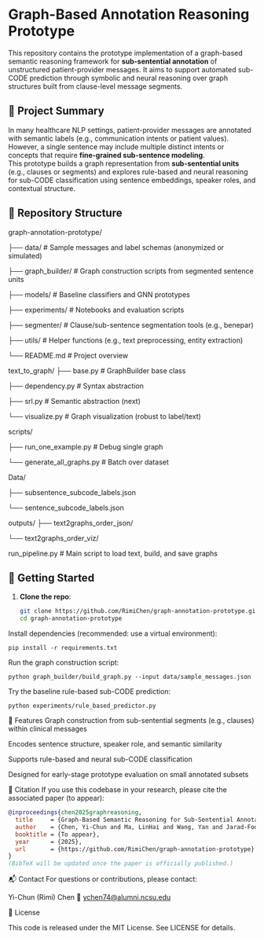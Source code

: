 # Graph-Based Annotation Reasoning Prototype

This repository contains the prototype implementation of a graph-based semantic reasoning framework for **sub-sentential annotation** of unstructured patient-provider messages. It aims to support automated sub-CODE prediction through symbolic and neural reasoning over graph structures built from clause-level message segments.

## 🧠 Project Summary

In many healthcare NLP settings, patient-provider messages are annotated with semantic labels (e.g., communication intents or patient values). However, a single sentence may include multiple distinct intents or concepts that require **fine-grained sub-sentence modeling**.  
This prototype builds a graph representation from **sub-sentential units** (e.g., clauses or segments) and explores rule-based and neural reasoning for sub-CODE classification using sentence embeddings, speaker roles, and contextual structure.

## 📁 Repository Structure

graph-annotation-prototype/

├── data/ # Sample messages and label schemas (anonymized or simulated)

├── graph_builder/ # Graph construction scripts from segmented sentence units

├── models/ # Baseline classifiers and GNN prototypes

├── experiments/ # Notebooks and evaluation scripts

├── segmenter/ # Clause/sub-sentence segmentation tools (e.g., benepar)

├── utils/ # Helper functions (e.g., text preprocessing, entity extraction)

└── README.md # Project overview

text_to_graph/
 ├── base.py                # GraphBuilder base class

 ├── dependency.py          # Syntax abstraction
 
 ├── srl.py                 # Semantic abstraction (next)
 
 └── visualize.py           # Graph visualization (robust to label/text)
  
scripts/

 ├── run_one_example.py     # Debug single graph

 └── generate_all_graphs.py # Batch over dataset


Data/

 ├── subsentence_subcode_labels.json

 └── sentence_subcode_labels.json

outputs/
 ├── text2graphs_order_json/

 └── text2graphs_order_viz/

run_pipeline.py   # Main script to load text, build, and save graphs




## 🚀 Getting Started

1. **Clone the repo**:
   ```bash
   git clone https://github.com/RimiChen/graph-annotation-prototype.git
   cd graph-annotation-prototype
Install dependencies (recommended: use a virtual environment):

```CodeBlock
pip install -r requirements.txt
```

Run the graph construction script:

```CodeBlock
python graph_builder/build_graph.py --input data/sample_messages.json
```

Try the baseline rule-based sub-CODE prediction:

```CodeBlock
python experiments/rule_based_predictor.py
```
🧪 Features
Graph construction from sub-sentential segments (e.g., clauses) within clinical messages

Encodes sentence structure, speaker role, and semantic similarity

Supports rule-based and neural sub-CODE classification

Designed for early-stage prototype evaluation on small annotated subsets


📄 Citation
If you use this codebase in your research, please cite the associated paper (to appear):

```bibTex
@inproceedings{chen2025graphreasoning,
  title     = {Graph-Based Semantic Reasoning for Sub-Sentential Annotation in Patient-Provider Communication},
  author    = {Chen, Yi-Chun and Ma, LinHai and Wang, Yan and Jarad-Fodeh, Samah},
  booktitle = {To appear},
  year      = {2025},
  url       = {https://github.com/RimiChen/graph-annotation-prototype}
}
(BibTeX will be updated once the paper is officially published.)
```

📬 Contact
For questions or contributions, please contact:

Yi-Chun (Rimi) Chen
📧 ychen74@alumni.ncsu.edu


📜 License

This code is released under the MIT License. See LICENSE for details.






